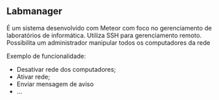 ## Labmanager

É um sistema desenvolvido com Meteor com foco no gerenciamento de laboratórios de informática.
Utiliza SSH para gerenciamento remoto.
Possibilita um administrador manipular todos os computadores da rede

Exemplo de funcionalidade:
- Desativar rede dos computadores;
- Ativar rede;
- Enviar mensagem de aviso
- ...
